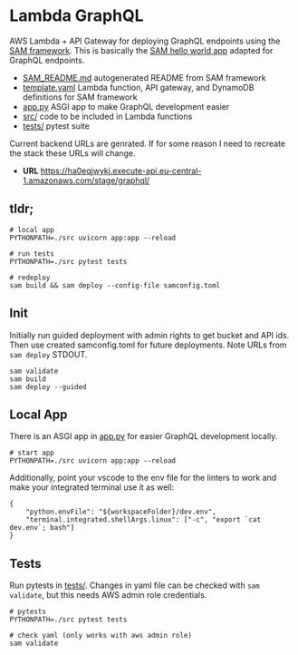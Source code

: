 # Lambda GraphQL

AWS Lambda + API Gateway for deploying GraphQL endpoints using the [SAM framework](https://docs.aws.amazon.com/serverless-application-model/latest/developerguide/what-is-sam.html).
This is basically the [SAM hello world app](https://docs.aws.amazon.com/serverless-application-model/latest/developerguide/serverless-getting-started-hello-world.html)
adapted for GraphQL endpoints.

- [SAM_README.md](./SAM_README.md) autogenerated README from SAM framework
- [template.yaml](./template.yaml) Lambda function, API gateway, and DynamoDB definitions for SAM framework
- [app.py](./app.py) ASGI app to make GraphQL development easier
- [src/](./src/) code to be included in Lambda functions
- [tests/](./tests/) pytest suite

Current backend URLs are genrated.
If for some reason I need to recreate the stack these URLs will change.

- **URL** https://ha0eqjwykj.execute-api.eu-central-1.amazonaws.com/stage/graphql/

## tldr;

```
# local app
PYTHONPATH=./src uvicorn app:app --reload

# run tests
PYTHONPATH=./src pytest tests

# redeploy
sam build && sam deploy --config-file samconfig.toml
```

## Init

Initially run guided deployment with admin rights to get bucket and API ids.
Then use created samconfig.toml for future deployments.
Note URLs from `sam deploy` STDOUT.

```
sam validate
sam build
sam deploy --guided
```

## Local App

There is an ASGI app in [app.py](./app.py) for easier GraphQL development locally.

```
# start app
PYTHONPATH=./src uvicorn app:app --reload
```

Additionally, point your vscode to the env file
for the linters to work and make your integrated terminal use it as well:

```
{
    "python.envFile": "${workspaceFolder}/dev.env",
    "terminal.integrated.shellArgs.linux": ["-c", "export `cat dev.env`; bash"]
}
```

## Tests

Run pytests in [tests/](./tests/).
Changes in yaml file can be checked with `sam validate`, but this needs AWS admin role credentials.

```
# pytests
PYTHONPATH=./src pytest tests

# check yaml (only works with aws admin role)
sam validate
```
